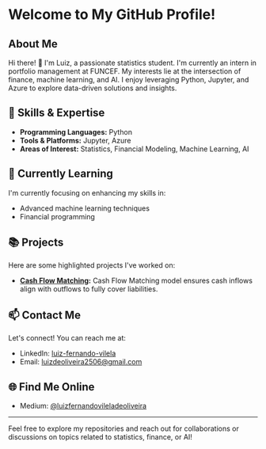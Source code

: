 # Welcome to My GitHub Profile!

## About Me

Hi there! 👋 I'm Luiz, a passionate statistics student. I'm currently an intern in portfolio management at FUNCEF. My interests lie at the intersection of finance, machine learning, and AI. I enjoy leveraging Python, Jupyter, and Azure to explore data-driven solutions and insights.

## 🔧 Skills & Expertise

- **Programming Languages:** Python
- **Tools & Platforms:** Jupyter, Azure
- **Areas of Interest:** Statistics, Financial Modeling, Machine Learning, AI

## 📘 Currently Learning

I'm currently focusing on enhancing my skills in:

- Advanced machine learning techniques
- Financial programming

## 📚 Projects

Here are some highlighted projects I've worked on:

- **[Cash Flow Matching](link_to_repository):** Cash Flow Matching model ensures cash inflows align with outflows to fully cover liabilities.

## 📫 Contact Me

Let's connect! You can reach me at:

- LinkedIn: [luiz-fernando-vilela](https://www.linkedin.com/in/luiz-fernando-vilela/)
- Email: luizdeoliveira2506@gmail.com

## 🌐 Find Me Online

- Medium: [@luizfernandovileladeoliveira](https://medium.com/@luizfernandovileladeoliveira)

---

Feel free to explore my repositories and reach out for collaborations or discussions on topics related to statistics, finance, or AI!
